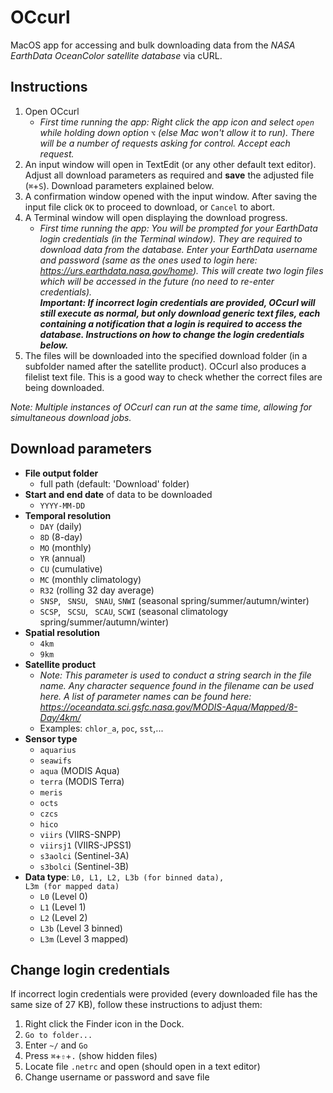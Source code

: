 # OCcurl
MacOS app for accessing and bulk downloading data from the *NASA EarthData OceanColor satellite database* via cURL.

Instructions
---
1. Open OCcurl
   - *First time running the app: Right click the app icon and select <code>open</code> while holding down option <code>&#8997;</code> (else Mac won't allow it to run). There will be a number of requests asking for control. Accept each request.*
2. An input window will open in TextEdit (or any other default text editor). Adjust all download parameters as required and **save** the adjusted file (<code>&#8984;</code>+<code>S</code>). Download parameters explained below.
3. A confirmation window opened with the input window. After saving the input file click <code>OK</code> to proceed to download, or <code>Cancel</code> to abort.
4. A Terminal window will open displaying the download progress.
   - *First time running the app: You will be prompted for your EarthData login credentials (in the Terminal window). They are required to download data from the database. Enter your EarthData username and password (same as the ones used to login here: https://urs.earthdata.nasa.gov/home). This will create two login files which will be accessed in the future (no need to re-enter credentials).<br>**Important: If incorrect login credentials are provided, OCcurl will still execute as normal, but only download generic text files, each containing a notification that a login is required to access the database. Instructions on how to change the login credentials below.***
5. The files will be downloaded into the specified download folder (in a subfolder named after the satellite product). OCcurl also produces a filelist text file. This is a good way to check whether the correct files are being downloaded.

*Note: Multiple instances of OCcurl can run at the same time, allowing for simultaneous download jobs.*
   
Download parameters
---
- **File output folder**
  - full path (default: 'Download' folder)
- **Start and end date** of data to be downloaded
  - <code>YYYY-MM-DD</code>
- **Temporal resolution**
  - <code>DAY</code> (daily)
  - <code>8D</code> (8-day)
  - <code>MO</code> (monthly)
  - <code>YR</code> (annual) 
  - <code>CU</code> (cumulative)
  - <code>MC</code> (monthly climatology)
  - <code>R32</code> (rolling 32 day average)
  - <code>SNSP</code>, <code> SNSU</code>, <code> SNAU</code>, <code>SNWI</code> (seasonal spring/summer/autumn/winter)
  - <code>SCSP</code>, <code> SCSU</code>, <code> SCAU</code>, <code>SCWI</code> (seasonal climatology spring/summer/autumn/winter)
- **Spatial resolution** 
  - <code>4km</code>
  - <code>9km</code>
- **Satellite product**
  - *Note: This parameter is used to conduct a string search in the file name. Any character sequence found in the filename can be used here. A list of parameter names can be found here: https://oceandata.sci.gsfc.nasa.gov/MODIS-Aqua/Mapped/8-Day/4km/*
  - Examples: <code>chlor_a</code>, <code>poc</code>, <code>sst</code>,...
- **Sensor type**
  - <code>aquarius</code>
  - <code>seawifs</code>
  - <code>aqua</code> (MODIS Aqua)
  - <code>terra</code> (MODIS Terra)
  - <code>meris</code>
  - <code>octs</code>
  - <code>czcs</code>
  - <code>hico</code>
  - <code>viirs</code> (VIIRS-SNPP)
  - <code>viirsj1</code> (VIIRS-JPSS1)
  - <code>s3aolci</code> (Sentinel-3A)
  - <code>s3bolci</code> (Sentinel-3B)
- **Data type**: <code>L0, L1, L2, L3b (for binned data), L3m (for mapped data)</code>
  - <code>L0</code> (Level 0)
  - <code>L1</code> (Level 1)
  - <code>L2</code> (Level 2)
  - <code>L3b</code> (Level 3 binned)
  - <code>L3m</code> (Level 3 mapped)

Change login credentials
---
If incorrect login credentials were provided (every downloaded file has the same size of 27 KB), follow these instructions to adjust them:
1. Right click the Finder icon in the Dock.
2. <code>Go to folder...</code>
3. Enter <code>~/</code> and <code>Go</code>
4. Press <code>&#8984;</code>+<code>&#8679;</code>+<code>.</code> (show hidden files)
5. Locate file <code>.netrc</code> and open (should open in a text editor)
6. Change username or password and save file
